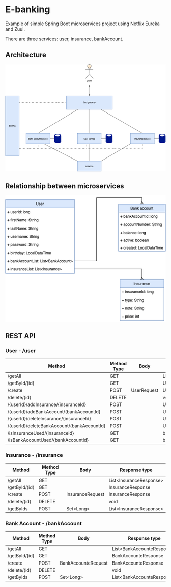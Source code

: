 # E-banking
Example of simple Spring Boot microservices project using Netflix Eureka and Zuul.

There are three services: user, insurance, bankAccount.

## Architecture
![Screenshot](architecture.png)

## Relationship between microservices
![Screenshot](relationship.png)

## REST API
### User - /user
| Method                                      | Method Type | Body        | Response type        |
| ------------------------------------------- | ----------- | ----------- | -------------------- |
| /getAll                                     | GET         |             | List\<UserResponse\> |
| /getById/{id}                               | GET         |             | UserResponse         |
| /create                                     | POST        | UserRequest | UserResponse         |
| /delete/{id}                                | DELETE      |             | void                 |
| /{userId}/addInsurance/{insuranceId}        | POST        |             | UserResponse         |
| /{userId}/addBankAccount/{bankAccountId}    | POST        |             | UserResponse         |
| /{userId}/deleteInsurance/{insuranceId}     | POST        |             | UserResponse         |
| /{userId}/deleteBankAccount/{bankAccountId} | POST        |             | UserResponse         |
| /isInsuranceUsed/{insuranceId}              | GET         |             | boolean              |
| /isBankAccountUsed/{bankAccountId}          | GET         |             | boolean              |

### Insurance - /insurance
| Method                                      | Method Type | Body             | Response type             |
| ------------------------------------------- | ----------- | ---------------- | ------------------------- |
| /getAll                                     | GET         |                  | List\<InsuranceResponse\> |
| /getById/{id}                               | GET         |                  | InsuranceResponse         |
| /create                                     | POST        | InsuranceRequest | InsuranceResponse         |
| /delete/{id}                                | DELETE      |                  | void                      |
| /getByIds                                   | POST        | Set\<Long\>      | List\<InsuranceResponse\> |
  
### Bank Account - /bankAccount
| Method                                      | Method Type | Body                | Response type                |
| ------------------------------------------- | ----------- | ------------------- | ---------------------------- |
| /getAll                                     | GET         |                     | List\<BankAccounteResponse\> |
| /getById/{id}                               | GET         |                     | BankAccounteResponse         |
| /create                                     | POST        | BankAccounteRequest | BankAccounteResponse         |
| /delete/{id}                                | DELETE      |                     | void                         |
| /getByIds                                   | POST        | Set\<Long\>         | List\<BankAccounteResponse\> |
  
  
